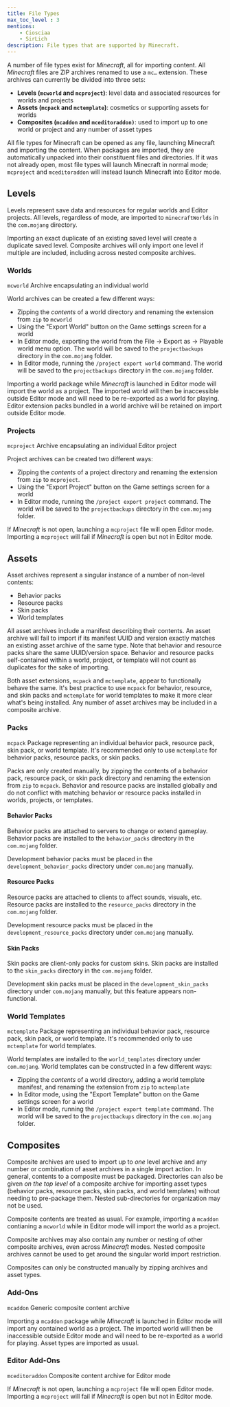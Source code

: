```yaml
---
title: File Types
max_toc_level : 3
mentions:
    - Ciosciaa
    - SirLich
description: File types that are supported by Minecraft.
---
```


A number of file types exist for *Minecraft*, all for importing content. All *Minecraft* files are ZIP archives renamed to use a `mc…` extension. These archives can currently be divided into three sets:

- **Levels (`mcworld` and `mcproject`)**: level data and associated resources for worlds and projects
- **Assets (`mcpack` and `mctemplate`)**: cosmetics or supporting assets for worlds
- **Composites (`mcaddon` and `mceditoraddon)`**: used to import up to one world or project and any number of asset types

All file types for Minecraft can be opened as any file, launching Minecraft and importing the content. When packages are imported, they are automatically unpacked into their constituent files and directories. If it was not already open, most file types will launch Minecraft in normal mode; `mcproject` and `mceditoraddon` will instead launch Minecraft into Editor mode.

## Levels

Levels represent save data and resources for regular worlds and Editor projects. All levels, regardless of mode, are imported to `minecraftWorlds` in the `com.mojang` directory.

Importing an exact duplicate of an existing saved level will create a duplicate saved level. Composite archives will only import one level if multiple are included, including across nested composite archives.

### Worlds

`mcworld`
Archive encapsulating an individual world

World archives can be created a few different ways:
- Zipping the *contents* of a world directory and renaming the extension from `zip` to `mcworld`
- Using the "Export World" button on the Game settings screen for a world
- In Editor mode, exporting the world from the File → Export as → Playable world menu option. The world will be saved to the `projectbackups` directory in the `com.mojang` folder.
- In Editor mode, running the `/project export world` command. The world will be saved to the `projectbackups` directory in the `com.mojang` folder.

Importing a world package while *Minecraft* is launched in Editor mode will import the world as a project. The imported world will then be inaccessible outside Editor mode and will need to be re-exported as a world for playing. Editor extension packs bundled in a world archive will be retained on import outside Editor mode.

### Projects

`mcproject`
Archive encapsulating an individual Editor project

Project archives can be created two different ways:
- Zipping the *contents* of a project directory and renaming the extension from `zip` to `mcproject`.
- Using the "Export Project" button on the Game settings screen for a world
- In Editor mode, running the `/project export project` command. The world will be saved to the `projectbackups` directory in the `com.mojang` folder.

If *Minecraft* is not open, launching a `mcproject` file will open Editor mode. Importing a `mcproject` will fail if *Minecraft* is open but not in Editor mode.

## Assets

Asset archives represent a singular instance of a number of non-level contents:

- Behavior packs
- Resource packs
- Skin packs
- World templates

All asset archives include a manifest describing their contents. An asset archive will fail to import if its manifest UUID and version exactly matches an existing asset archive of the same type. Note that behavior and resource packs share the same UUID/version space. Behavior and resource packs self-contained within a world, project, or template will not count as duplicates for the sake of importing.

Both asset extensions, `mcpack` and `mctemplate`, appear to functionally behave the same. It's best practice to use `mcpack` for behavior, resource, and skin packs and `mctemplate` for world templates to make it more clear what's being installed. Any number of asset archives may be included in a composite archive.

### Packs

`mcpack`
Package representing an individual behavior pack, resource pack, skin pack, or world template. It's recommended only to use `mctemplate` for behavior packs, resource packs, or skin packs.

Packs are only created manually, by zipping the contents of a behavior pack, resource pack, or skin pack directory and renaming the extension from `zip` to `mcpack`. Behavior and resource packs are installed globally and do not conflict with matching behavior or resource packs installed in worlds, projects, or templates.

#### Behavior Packs

Behavior packs are attached to servers to change or extend gameplay. Behavior packs are installed to the `behavior_packs` directory in the `com.mojang` folder.

Development behavior packs must be placed in the `development_behavior_packs` directory under `com.mojang` manually.

#### Resource Packs

Resource packs are attached to clients to affect sounds, visuals, etc. Resource packs are installed to the `resource_packs` directory in the `com.mojang` folder.

Development resource packs must be placed in the `development_resource_packs` directory under `com.mojang` manually.

#### Skin Packs

Skin packs are client-only packs for custom skins. Skin packs are installed to the `skin_packs` directory in the `com.mojang` folder.

Development skin packs must be placed in the `development_skin_packs` directory under `com.mojang` manually, but this feature appears non-functional.

### World Templates

`mctemplate`
Package representing an individual behavior pack, resource pack, skin pack, or world template. It's recommended only to use `mctemplate` for world templates.

World templates are installed to the `world_templates` directory under `com.mojang`. World templates can be constructed in a few different ways:
- Zipping the *contents* of a world directory, adding a world template manifest, and renaming the extension from `zip` to `mctemplate`
- In Editor mode, using the "Export Template" button on the Game settings screen for a world
- In Editor mode, running the `/project export template` command. The world will be saved to the `projectbackups` directory in the `com.mojang` folder.

## Composites

Composite archives are used to import up to *one* level archive and any number or combination of asset archives in a single import action. In general, contents to a composite must be packaged. Directories can also be given *on the top level* of a composite archive for importing asset types (behavior packs, resource packs, skin packs, and world templates) without needing to pre-package them. Nested sub-directories for organization may not be used.

Composite contents are treated as usual. For example, importing a `mcaddon` contianing a `mcworld` while in Editor mode will import the world as a project.

Composite archives may also contain any number or nesting of other composite archives, even across *Minecraft* modes. Nested composite archives cannot be used to get around the singular world import restriction.

Composites can only be constructed manually by zipping archives and asset types.

### Add-Ons

`mcaddon`
Generic composite content archive

Importing a `mcaddon` package while *Minecraft* is launched in Editor mode will import any contained world as a project. The imported world will then be inaccessible outside Editor mode and will need to be re-exported as a world for playing. Asset types are imported as usual.

### Editor Add-Ons

`mceditoraddon`
Composite content archive for Editor mode

If *Minecraft* is not open, launching a `mcproject` file will open Editor mode. Importing a `mcproject` will fail if *Minecraft* is open but not in Editor mode.
